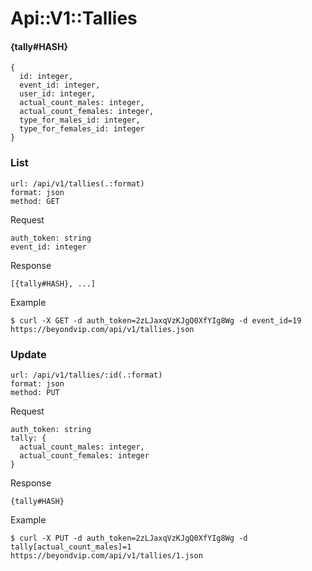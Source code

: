 # Api::V1::Tallies

#### {tally#HASH}
    {
      id: integer,
      event_id: integer,
      user_id: integer,
      actual_count_males: integer,
      actual_count_females: integer,
      type_for_males_id: integer,
      type_for_females_id: integer
    }

### List
    url: /api/v1/tallies(.:format)
    format: json
    method: GET

  Request

    auth_token: string
    event_id: integer

  Response

    [{tally#HASH}, ...]

  Example

    $ curl -X GET -d auth_token=2zLJaxqVzKJgQ0XfYIg8Wg -d event_id=19 https://beyondvip.com/api/v1/tallies.json

### Update
    url: /api/v1/tallies/:id(.:format)
    format: json
    method: PUT

  Request

    auth_token: string
    tally: {
      actual_count_males: integer,
      actual_count_females: integer
    }

  Response

    {tally#HASH}

  Example

    $ curl -X PUT -d auth_token=2zLJaxqVzKJgQ0XfYIg8Wg -d tally[actual_count_males]=1 https://beyondvip.com/api/v1/tallies/1.json
